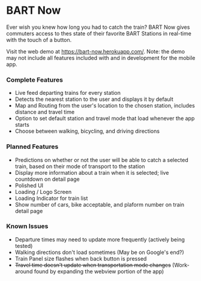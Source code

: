 # BART Now

Ever wish you knew how long you had to catch the train? BART Now gives commuters access to thes state of their favorite BART Stations in real-time with the touch of a button.

Visit the web demo at https://bart-now.herokuapp.com/. 
Note: the demo may not include all features included with and in development for the mobile app.

### Complete Features

* Live feed departing trains for every station
* Detects the nearest station to the user and displays it by default
* Map and Routing from the user's location to the chosen station, includes distance and travel time
* Option to set default station and travel mode that load whenever the app starts
* Choose between walking, bicycling, and driving directions

### Planned Features

* Predictions on whether or not the user will be able to catch a selected train, based on their mode of transport to the station
* Display more information about a train when it is selected; live countdown on detail page
* Polished UI
* Loading / Logo Screen
* Loading Indicator for train list
* Show number of cars, bike acceptable, and plaform number on train detail page

### Known Issues

* Departure times may need to update more frequently (actively being tested)
* Walking directions don't load sometimes (May be on Google's end?)
* Train Panel size flashes when back button is pressed
* ~~Travel time doesn't update when transportation mode changes~~ (Work-around found by expanding the webview portion of the app)
